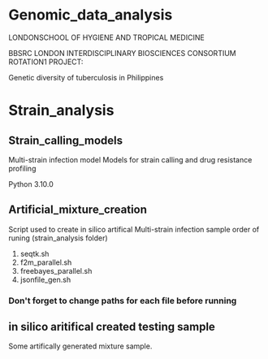 # Genomic_data_analysis
LONDONSCHOOL OF HYGIENE AND TROPICAL MEDICINE

BBSRC LONDON INTERDISCIPLINARY BIOSCIENCES CONSORTIUM ROTATION1 PROJECT:

Genetic diversity of tuberculosis in Philippines
<h1>Strain_analysis</h1>
<h2>Strain_calling_models</h2>
Multi-strain infection model
Models for strain calling and drug resistance profiling

Python 3.10.0 

<h2>Artificial_mixture_creation</h2>
Script used to create in silico artifical Multi-strain infection sample order of runing (strain_analysis folder)
    <ol>
    <li>seqtk.sh</li>
    <li>f2m_parallel.sh</li>
    <li>freebayes_parallel.sh</li>
    <li>jsonfile_gen.sh</li>
    </ol>
    <h3> Don't forget to change paths for each file before running</h3>

<h2>in silico aritifical created testing sample</h2>
Some artifically generated mixture sample.
